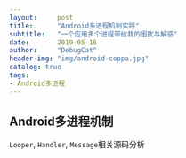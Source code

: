 ```yaml
---
layout:     post
title:      "Android多进程机制实践" 
subtitle:   "一个应用多个进程带给我的困扰与解惑"
date:       2019-05-16
author:     "DebugCat"
header-img: "img/android-coppa.jpg"
catalog: true
tags:
- Android多进程
---
```


## Android多进程机制

`Looper`, `Handler`, `Message`相关源码分析